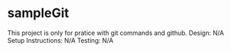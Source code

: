 # sampleGit

This project is only for pratice with git commands and github. 
Design: N/A
Setup Instructions: N/A
Testing: N/A

